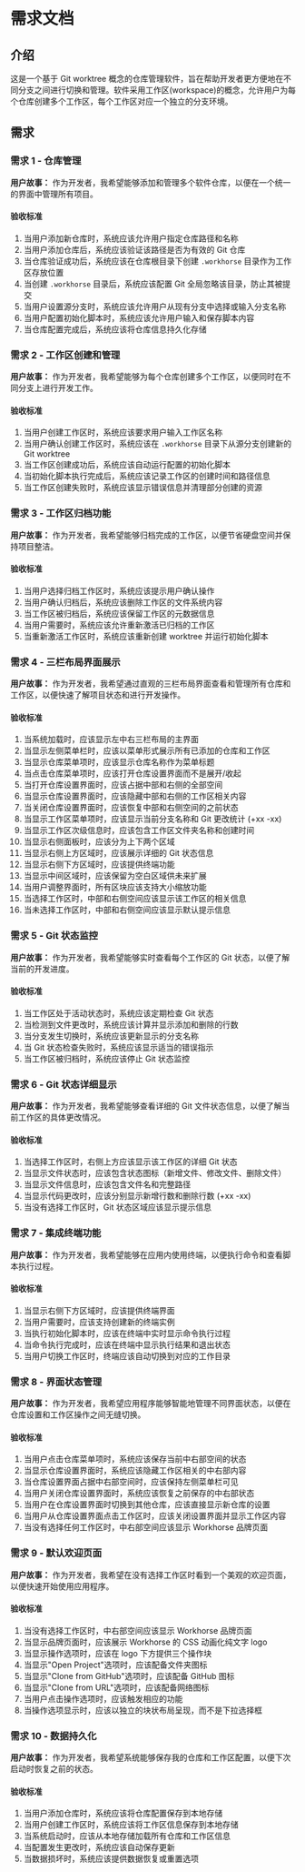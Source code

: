 # 需求文档

## 介绍

这是一个基于 Git worktree 概念的仓库管理软件，旨在帮助开发者更方便地在不同分支之间进行切换和管理。软件采用工作区(workspace)的概念，允许用户为每个仓库创建多个工作区，每个工作区对应一个独立的分支环境。

## 需求

### 需求 1 - 仓库管理

**用户故事：** 作为开发者，我希望能够添加和管理多个软件仓库，以便在一个统一的界面中管理所有项目。

#### 验收标准

1. 当用户添加新仓库时，系统应该允许用户指定仓库路径和名称
2. 当用户添加仓库后，系统应该验证该路径是否为有效的 Git 仓库
3. 当仓库验证成功后，系统应该在仓库根目录下创建 `.workhorse` 目录作为工作区存放位置
4. 当创建 `.workhorse` 目录后，系统应该配置 Git 全局忽略该目录，防止其被提交
5. 当用户设置源分支时，系统应该允许用户从现有分支中选择或输入分支名称
6. 当用户配置初始化脚本时，系统应该允许用户输入和保存脚本内容
7. 当仓库配置完成后，系统应该将仓库信息持久化存储

### 需求 2 - 工作区创建和管理

**用户故事：** 作为开发者，我希望能够为每个仓库创建多个工作区，以便同时在不同分支上进行开发工作。

#### 验收标准

1. 当用户创建工作区时，系统应该要求用户输入工作区名称
2. 当用户确认创建工作区时，系统应该在 `.workhorse` 目录下从源分支创建新的 Git worktree
3. 当工作区创建成功后，系统应该自动运行配置的初始化脚本
4. 当初始化脚本执行完成后，系统应该记录工作区的创建时间和路径信息
5. 当工作区创建失败时，系统应该显示错误信息并清理部分创建的资源

### 需求 3 - 工作区归档功能

**用户故事：** 作为开发者，我希望能够归档完成的工作区，以便节省硬盘空间并保持项目整洁。

#### 验收标准

1. 当用户选择归档工作区时，系统应该提示用户确认操作
2. 当用户确认归档后，系统应该删除工作区的文件系统内容
3. 当工作区被归档后，系统应该保留工作区的元数据信息
4. 当用户需要时，系统应该允许重新激活已归档的工作区
5. 当重新激活工作区时，系统应该重新创建 worktree 并运行初始化脚本

### 需求 4 - 三栏布局界面展示

**用户故事：** 作为开发者，我希望通过直观的三栏布局界面查看和管理所有仓库和工作区，以便快速了解项目状态和进行开发操作。

#### 验收标准

1. 当系统加载时，应该显示左中右三栏布局的主界面
2. 当显示左侧菜单栏时，应该以菜单形式展示所有已添加的仓库和工作区
3. 当显示仓库菜单项时，应该显示仓库名称作为菜单标题
4. 当点击仓库菜单项时，应该打开仓库设置界面而不是展开/收起
5. 当打开仓库设置界面时，应该占据中部和右侧的全部空间
6. 当显示仓库设置界面时，应该隐藏中部和右侧的工作区相关内容
7. 当关闭仓库设置界面时，应该恢复中部和右侧空间的之前状态
5. 当显示工作区菜单项时，应该显示当前分支名称和 Git 更改统计 (+xx -xx)
6. 当显示工作区次级信息时，应该包含工作区文件夹名称和创建时间
7. 当显示右侧面板时，应该分为上下两个区域
8. 当显示右侧上方区域时，应该展示详细的 Git 状态信息
9. 当显示右侧下方区域时，应该提供终端功能
10. 当显示中间区域时，应该保留为空白区域供未来扩展
11. 当用户调整界面时，所有区块应该支持大小缩放功能
12. 当选择工作区时，中部和右侧空间应该显示该工作区的相关信息
13. 当未选择工作区时，中部和右侧空间应该显示默认提示信息

### 需求 5 - Git 状态监控

**用户故事：** 作为开发者，我希望能够实时查看每个工作区的 Git 状态，以便了解当前的开发进度。

#### 验收标准

1. 当工作区处于活动状态时，系统应该定期检查 Git 状态
2. 当检测到文件更改时，系统应该计算并显示添加和删除的行数
3. 当分支发生切换时，系统应该更新显示的分支名称
4. 当 Git 状态检查失败时，系统应该显示适当的错误指示
5. 当工作区被归档时，系统应该停止 Git 状态监控

### 需求 6 - Git 状态详细显示

**用户故事：** 作为开发者，我希望能够查看详细的 Git 文件状态信息，以便了解当前工作区的具体更改情况。

#### 验收标准

1. 当选择工作区时，右侧上方应该显示该工作区的详细 Git 状态
2. 当显示文件状态时，应该包含状态图标（新增文件、修改文件、删除文件）
3. 当显示文件信息时，应该包含文件名和完整路径
4. 当显示代码更改时，应该分别显示新增行数和删除行数 (+xx -xx)
5. 当没有选择工作区时，Git 状态区域应该显示提示信息

### 需求 7 - 集成终端功能

**用户故事：** 作为开发者，我希望能够在应用内使用终端，以便执行命令和查看脚本执行过程。

#### 验收标准

1. 当显示右侧下方区域时，应该提供终端界面
2. 当用户需要时，应该支持创建新的终端实例
3. 当执行初始化脚本时，应该在终端中实时显示命令执行过程
4. 当命令执行完成时，应该在终端中显示执行结果和退出状态
5. 当用户切换工作区时，终端应该自动切换到对应的工作目录

### 需求 8 - 界面状态管理

**用户故事：** 作为开发者，我希望应用程序能够智能地管理不同界面状态，以便在仓库设置和工作区操作之间无缝切换。

#### 验收标准

1. 当用户点击仓库菜单项时，系统应该保存当前中右部空间的状态
2. 当显示仓库设置界面时，系统应该隐藏工作区相关的中右部内容
3. 当仓库设置界面占据中右部空间时，应该保持左侧菜单栏可见
4. 当用户关闭仓库设置界面时，系统应该恢复之前保存的中右部状态
5. 当用户在仓库设置界面时切换到其他仓库，应该直接显示新仓库的设置
6. 当用户从仓库设置界面点击工作区时，应该关闭设置界面并显示工作区内容
7. 当没有选择任何工作区时，中右部空间应该显示 Workhorse 品牌页面

### 需求 9 - 默认欢迎页面

**用户故事：** 作为开发者，我希望在没有选择工作区时看到一个美观的欢迎页面，以便快速开始使用应用程序。

#### 验收标准

1. 当没有选择工作区时，中右部空间应该显示 Workhorse 品牌页面
2. 当显示品牌页面时，应该展示 Workhorse 的 CSS 动画化纯文字 logo
3. 当显示操作选项时，应该在 logo 下方提供三个操作块
4. 当显示"Open Project"选项时，应该配备文件夹图标
5. 当显示"Clone from GitHub"选项时，应该配备 GitHub 图标
6. 当显示"Clone from URL"选项时，应该配备网络图标
7. 当用户点击操作选项时，应该触发相应的功能
8. 当操作选项显示时，应该以独立的块状布局呈现，而不是下拉选择框

### 需求 10 - 数据持久化

**用户故事：** 作为开发者，我希望系统能够保存我的仓库和工作区配置，以便下次启动时恢复之前的状态。

#### 验收标准

1. 当用户添加仓库时，系统应该将仓库配置保存到本地存储
2. 当用户创建工作区时，系统应该将工作区信息保存到本地存储
3. 当系统启动时，应该从本地存储加载所有仓库和工作区信息
4. 当配置发生更改时，系统应该自动保存更新
5. 当数据损坏时，系统应该提供数据恢复或重置选项